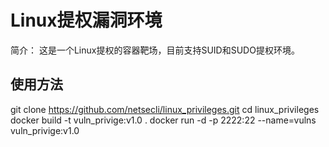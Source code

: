 # Linux提权漏洞环境

简介：
  这是一个Linux提权的容器靶场，目前支持SUID和SUDO提权环境。
  


## 使用方法
git clone https://github.com/netsecli/linux_privileges.git
cd linux_privileges
docker build -t vuln_privige:v1.0 .
docker run -d -p 2222:22 --name=vulns vuln_privige:v1.0
